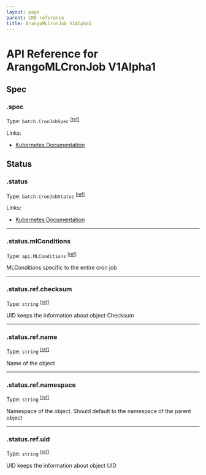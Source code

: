 ```yaml
---
layout: page
parent: CRD reference
title: ArangoMLCronJob V1Alpha1
---
```


# API Reference for ArangoMLCronJob V1Alpha1

## Spec

### .spec

Type: `batch.CronJobSpec` <sup>[\[ref\]](https://github.com/arangodb/kube-arangodb/blob/1.2.47/pkg/apis/ml/v1alpha1/cronjob_spec.go#L33)</sup>

Links:
* [Kubernetes Documentation](https://godoc.org/k8s.io/api/batch/v1#CronJobSpec)

## Status

### .status

Type: `batch.CronJobStatus` <sup>[\[ref\]](https://github.com/arangodb/kube-arangodb/blob/1.2.47/pkg/apis/ml/v1alpha1/cronjob_status.go#L37)</sup>

Links:
* [Kubernetes Documentation](https://godoc.org/k8s.io/api/batch/v1#CronJobStatus)

***

### .status.mlConditions

Type: `api.MLConditions` <sup>[\[ref\]](https://github.com/arangodb/kube-arangodb/blob/1.2.47/pkg/apis/ml/v1alpha1/cronjob_status.go#L33)</sup>

MLConditions specific to the entire cron job

***

### .status.ref.checksum

Type: `string` <sup>[\[ref\]](https://github.com/arangodb/kube-arangodb/blob/1.2.47/pkg/apis/shared/v1/object.go#L61)</sup>

UID keeps the information about object Checksum

***

### .status.ref.name

Type: `string` <sup>[\[ref\]](https://github.com/arangodb/kube-arangodb/blob/1.2.47/pkg/apis/shared/v1/object.go#L52)</sup>

Name of the object

***

### .status.ref.namespace

Type: `string` <sup>[\[ref\]](https://github.com/arangodb/kube-arangodb/blob/1.2.47/pkg/apis/shared/v1/object.go#L55)</sup>

Namespace of the object. Should default to the namespace of the parent object

***

### .status.ref.uid

Type: `string` <sup>[\[ref\]](https://github.com/arangodb/kube-arangodb/blob/1.2.47/pkg/apis/shared/v1/object.go#L58)</sup>

UID keeps the information about object UID

